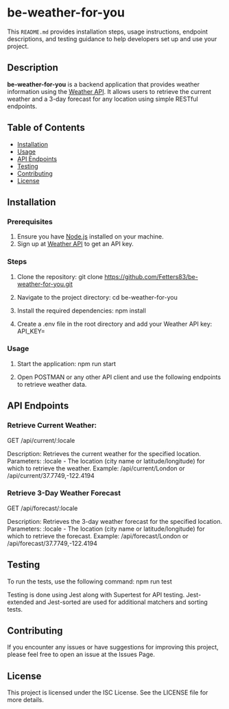# be-weather-for-you

This `README.md` provides installation steps, usage instructions, endpoint descriptions, and testing guidance to help developers set up and use your project.

## Description
**be-weather-for-you** is a backend application that provides weather information using the [Weather API](https://www.weatherapi.com/). It allows users to retrieve the current weather and a 3-day forecast for any location using simple RESTful endpoints.

## Table of Contents
- [Installation](#installation)
- [Usage](#usage)
- [API Endpoints](#api-endpoints)
- [Testing](#testing)
- [Contributing](#contributing)
- [License](#license)

## Installation

### Prerequisites
1. Ensure you have [Node.js](https://nodejs.org/) installed on your machine.
2. Sign up at [Weather API](https://www.weatherapi.com/) to get an API key.

### Steps
1. Clone the repository:
   git clone https://github.com/Fetters83/be-weather-for-you.git


2. Navigate to the project directory:
   cd be-weather-for-you

3. Install the required dependencies:
   npm install

4. Create a .env file in the root directory and add your Weather API key:
   API_KEY=<your-api-key>

### Usage

1. Start the application:
   npm run start

2. Open POSTMAN or any other API client and use the following endpoints to retrieve weather data.


## API Endpoints
### Retrieve Current Weather:
GET /api/current/:locale

Description: Retrieves the current weather for the specified location.
Parameters: :locale - The location (city name or latitude/longitude) for which to retrieve the weather.
Example: /api/current/London or /api/current/37.7749,-122.4194

### Retrieve 3-Day Weather Forecast
GET /api/forecast/:locale

Description: Retrieves the 3-day weather forecast for the specified location.
Parameters: :locale - The location (city name or latitude/longitude) for which to retrieve the forecast.
Example: /api/forecast/London or /api/forecast/37.7749,-122.4194

## Testing
To run the tests, use the following command:
npm run test

Testing is done using Jest along with Supertest for API testing. Jest-extended and Jest-sorted are used for additional matchers and sorting tests.

## Contributing
If you encounter any issues or have suggestions for improving this project, please feel free to open an issue at the Issues Page.

## License
This project is licensed under the ISC License. See the LICENSE file for more details.

